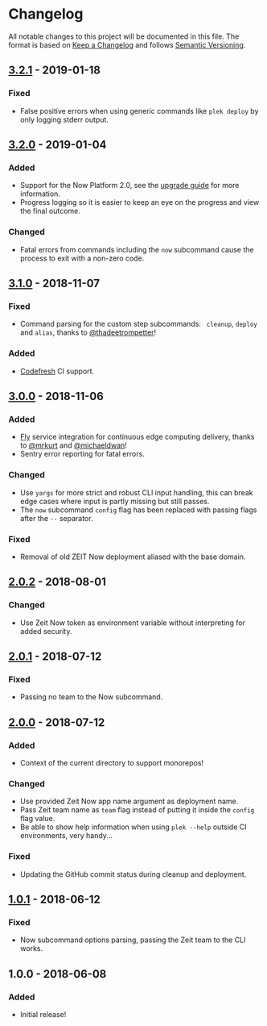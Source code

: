 # Changelog
All notable changes to this project will be documented in this file.
The format is based on [Keep a Changelog](http://keepachangelog.com/en/1.0.0/) and follows [Semantic Versioning](http://semver.org/spec/v2.0.0.html).

## [3.2.1] - 2019-01-18
### Fixed
- False positive errors when using generic commands like `plek deploy` by only logging stderr output.

## [3.2.0] - 2019-01-04
### Added
- Support for the Now Platform 2.0, see the [upgrade guide](https://zeit.co/docs/v2/platform/upgrade-to-2-0) for more information.
- Progress logging so it is easier to keep an eye on the progress and view the final outcome.

### Changed
- Fatal errors from commands including the `now` subcommand cause the process to exit with a non-zero code.

## [3.1.0] - 2018-11-07
### Fixed
- Command parsing for the custom step subcommands: ` cleanup`, `deploy` and `alias`, thanks to [@thadeetrompetter](https://github.com/thadeetrompetter)!

### Added
- [Codefresh](https://codefresh.io/) CI support.

## [3.0.0] - 2018-11-06
### Added
- [Fly](https://fly.io/) service integration for continuous edge computing delivery, thanks to [@mrkurt](https://github.com/mrkurt) and [@michaeldwan](https://github.com/michaeldwan)!
- Sentry error reporting for fatal errors.

### Changed
- Use `yargs` for more strict and robust CLI input handling, this can break edge cases where input is partly missing but still passes.
- The `now` subcommand `config` flag has been replaced with passing flags after the `--` separator.

### Fixed
- Removal of old ZEIT Now deployment aliased with the base domain.

## [2.0.2] - 2018-08-01
### Changed
- Use Zeit Now token as environment variable without interpreting for added security.

## [2.0.1] - 2018-07-12
### Fixed
- Passing no team to the Now subcommand.

## [2.0.0] - 2018-07-12
### Added
- Context of the current directory to support monorepos!

### Changed
- Use provided Zeit Now app name argument as deployment name.
- Pass Zeit team name as `team` flag instead of putting it inside the `config` flag value.
- Be able to show help information when using `plek --help` outside CI environments, very handy...

### Fixed
- Updating the GitHub commit status during cleanup and deployment.

## [1.0.1] - 2018-06-12
### Fixed
- Now subcommand options parsing, passing the Zeit team to the CLI works.

## 1.0.0 - 2018-06-08
### Added
- Initial release!

[3.2.1]: https://github.com/voorhoede/plek/compare/v3.2.0...v3.2.1
[3.2.0]: https://github.com/voorhoede/plek/compare/v3.1.0...v3.2.0
[3.1.0]: https://github.com/voorhoede/plek/compare/v3.0.0...v3.1.0
[3.0.0]: https://github.com/voorhoede/plek/compare/v2.0.2...v3.0.0
[2.0.2]: https://github.com/voorhoede/plek/compare/v2.0.1...v2.0.2
[2.0.1]: https://github.com/voorhoede/plek/compare/v2.0.0...v2.0.1
[2.0.0]: https://github.com/voorhoede/plek/compare/v1.0.1...v2.0.0
[1.0.1]: https://github.com/voorhoede/plek/compare/v1.0.0...v1.0.1
